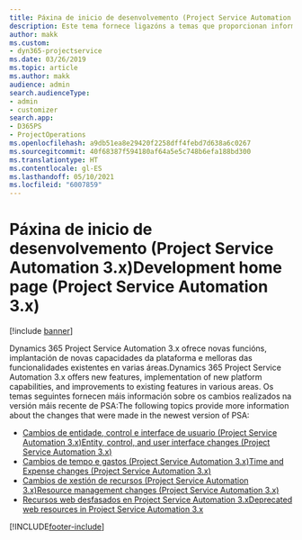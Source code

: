 ```yaml
---
title: Páxina de inicio de desenvolvemento (Project Service Automation 3.x)
description: Este tema fornece ligazóns a temas que proporcionan información desenvolvemento para a versión 3.x de Dynamics 365 Project Service Automation (PSA).
author: makk
ms.custom:
- dyn365-projectservice
ms.date: 03/26/2019
ms.topic: article
ms.author: makk
audience: admin
search.audienceType:
- admin
- customizer
search.app:
- D365PS
- ProjectOperations
ms.openlocfilehash: a9db51ea8e29420f2258dff4febd7d638a6c0267
ms.sourcegitcommit: 40f68387f594180af64a5e5c748b6efa188bd300
ms.translationtype: HT
ms.contentlocale: gl-ES
ms.lasthandoff: 05/10/2021
ms.locfileid: "6007859"
---
```

# <a name="development-home-page-project-service-automation-3x"></a><span data-ttu-id="0cfc7-103">Páxina de inicio de desenvolvemento (Project Service Automation 3.x)</span><span class="sxs-lookup"><span data-stu-id="0cfc7-103">Development home page (Project Service Automation 3.x)</span></span>

[!include [banner](../../includes/psa-now-project-operations.md)]

<span data-ttu-id="0cfc7-104">Dynamics 365 Project Service Automation 3.x ofrece novas funcións, implantación de novas capacidades da plataforma e melloras das funcionalidades existentes en varias áreas.</span><span class="sxs-lookup"><span data-stu-id="0cfc7-104">Dynamics 365 Project Service Automation 3.x offers new features, implementation of new platform capabilities, and improvements to existing features in various areas.</span></span> <span data-ttu-id="0cfc7-105">Os temas seguintes fornecen máis información sobre os cambios realizados na versión máis recente de PSA:</span><span class="sxs-lookup"><span data-stu-id="0cfc7-105">The following topics provide more information about the changes that were made in the newest version of PSA:</span></span>

- [<span data-ttu-id="0cfc7-106">Cambios de entidade, control e interface de usuario (Project Service Automation 3.x)</span><span class="sxs-lookup"><span data-stu-id="0cfc7-106">Entity, control, and user interface changes (Project Service Automation 3.x)</span></span>](../developer-guides/entity-changes-v3.x.md)
- [<span data-ttu-id="0cfc7-107">Cambios de tempo e gastos (Project Service Automation 3.x)</span><span class="sxs-lookup"><span data-stu-id="0cfc7-107">Time and Expense changes (Project Service Automation 3.x)</span></span>](../developer-guides/time-expense-changes-v3.x.md)
- [<span data-ttu-id="0cfc7-108">Cambios de xestión de recursos (Project Service Automation 3.x)</span><span class="sxs-lookup"><span data-stu-id="0cfc7-108">Resource management changes (Project Service Automation 3.x)</span></span>](../developer-guides/resource-management-changes-v3.x.md)
- [<span data-ttu-id="0cfc7-109">Recursos web desfasados en Project Service Automation 3.x</span><span class="sxs-lookup"><span data-stu-id="0cfc7-109">Deprecated web resources in Project Service Automation 3.x</span></span>](../developer-guides/web-resources-deprecated-v3.x.md)


[!INCLUDE[footer-include](../../includes/footer-banner.md)]